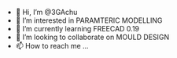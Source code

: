 - 👋 Hi, I’m @3GAchu
- 👀 I’m interested in PARAMTERIC MODELLING
- 🌱 I’m currently learning FREECAD 0.19
- 💞️ I’m looking to collaborate on MOULD DESIGN
- 📫 How to reach me ...

<!---
3GAchu/3GAchu is a ✨ special ✨ repository because its `README.md` (this file) appears on your GitHub profile.
You can click the Preview link to take a look at your changes.
--->
